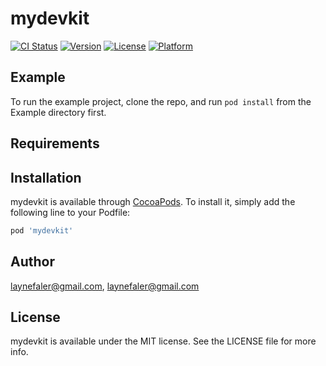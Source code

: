 # mydevkit

[![CI Status](https://img.shields.io/travis/laynefaler@gmail.com/mydevkit.svg?style=flat)](https://travis-ci.org/laynefaler@gmail.com/mydevkit)
[![Version](https://img.shields.io/cocoapods/v/mydevkit.svg?style=flat)](https://cocoapods.org/pods/mydevkit)
[![License](https://img.shields.io/cocoapods/l/mydevkit.svg?style=flat)](https://cocoapods.org/pods/mydevkit)
[![Platform](https://img.shields.io/cocoapods/p/mydevkit.svg?style=flat)](https://cocoapods.org/pods/mydevkit)

## Example

To run the example project, clone the repo, and run `pod install` from the Example directory first.

## Requirements

## Installation

mydevkit is available through [CocoaPods](https://cocoapods.org). To install
it, simply add the following line to your Podfile:

```ruby
pod 'mydevkit'
```

## Author

laynefaler@gmail.com, laynefaler@gmail.com

## License

mydevkit is available under the MIT license. See the LICENSE file for more info.
